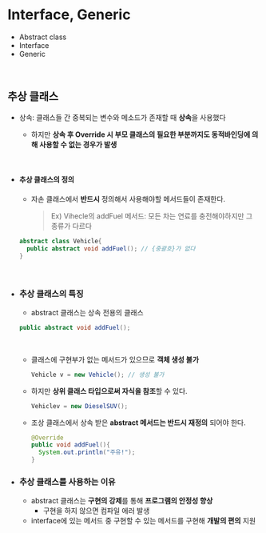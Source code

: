 # Interface, Generic

* Abstract class
* Interface
* Generic

​		      				

## 추상 클래스

* 상속: 클래스들 간 중복되는 변수와 메소드가 존재할 때 **상속**을 사용했다

  * 하지만 **상속 후 Override 시 부모 클래스의 필요한 부분까지도 동적바인딩에 의해 사용할 수 없는 경우가 발생**

    ​		      

* #### 추상 클래스의 정의

  * 자손 클래스에서 **반드시** 정의해서 사용해야할 메서드들이 존재한다.

    > Ex) Vihecle의 addFuel 메서드: 모든 차는 연료를 충전해야하지만 그 종류가 다르다

  ```java
  abstract class Vehicle{
  	public abstract void addFuel(); // {중괄호}가 없다
  }
  ```

  ​     			

* ### 추상 클래스의 특징

  *  abstract 클래스는 상속 전용의 클래스

    ```java
    public abstract void addFuel();
    ```

    ​		    

    * 클래스에 구현부가 없는 메서드가 있으므로 **객체 생성 불가**

      ```java
      Vehicle v = new Vehicle(); // 생성 불가
      ```

    * 하지만 **상위 클래스 타입으로써 자식을 참조**할 수 있다.

      ```java
      Vehiclev = new DieselSUV();
      ```

    * 조상 클래스에서 상속 받은 **abstract 메서드는 반드시 재정의** 되어야 한다.

      ```java
      @Override
      public void addFuel(){
      	System.out.println("주유!");
      }
      ```

* ### 추상 클래스를 사용하는 이유

  * abstract 클래스는 **구현의 강제**를 통해 **프로그램의 안정성 향상**
    * 구현을 하지 않으면 컴파일 에러 발생
  * interface에 있는 메서드 중 구현할 수 있는 메서드를 구현해 **개발의 편의** 지원